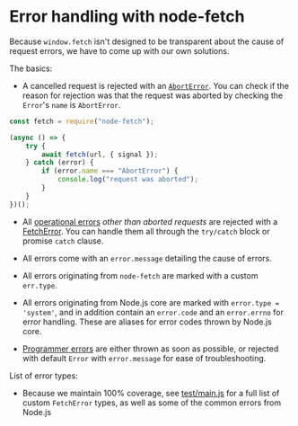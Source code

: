 # Error handling with node-fetch

Because `window.fetch` isn't designed to be transparent about the cause of request errors, we have to come up with our own solutions.

The basics:

- A cancelled request is rejected with an [`AbortError`](https://github.com/node-fetch/node-fetch/blob/master/README.md#class-aborterror). You can check if the reason for rejection was that the request was aborted by checking the `Error`'s `name` is `AbortError`.

```js
const fetch = require("node-fetch");

(async () => {
	try {
		await fetch(url, { signal });
	} catch (error) {
		if (error.name === "AbortError") {
			console.log("request was aborted");
		}
	}
})();
```

- All [operational errors][joyent-guide] _other than aborted requests_ are rejected with a [FetchError](https://github.com/node-fetch/node-fetch/blob/master/README.md#class-fetcherror). You can handle them all through the `try/catch` block or promise `catch` clause.

- All errors come with an `error.message` detailing the cause of errors.

- All errors originating from `node-fetch` are marked with a custom `err.type`.

- All errors originating from Node.js core are marked with `error.type = 'system'`, and in addition contain an `error.code` and an `error.errno` for error handling. These are aliases for error codes thrown by Node.js core.

- [Programmer errors][joyent-guide] are either thrown as soon as possible, or rejected with default `Error` with `error.message` for ease of troubleshooting.

List of error types:

- Because we maintain 100% coverage, see [test/main.js](https://github.com/node-fetch/node-fetch/blob/master/test/main.js) for a full list of custom `FetchError` types, as well as some of the common errors from Node.js

[joyent-guide]: https://www.joyent.com/node-js/production/design/errors#operational-errors-vs-programmer-errors
